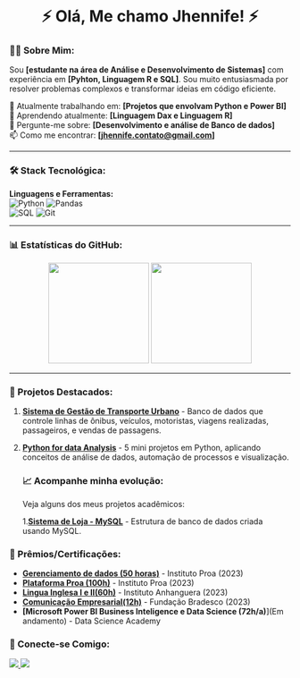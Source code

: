 <h1 align="center">
  ⚡ Olá, Me chamo Jhennife! ⚡
</h1>

<h3 align="center">
    

### 👨‍💻 Sobre Mim:
Sou **[estudante na área de Análise e Desenvolvimento de Sistemas]** com experiência em **[Pyhton, Linguagem R e SQL]**. Sou muito entusiasmada por resolver problemas complexos e transformar ideias em código eficiente.

🔭 Atualmente trabalhando em: **[Projetos que envolvam Python e Power BI]**  
🌱 Aprendendo atualmente: **[Linguagem Dax e Linguagem R]**  
💬 Pergunte-me sobre: **[Desenvolvimento e análise de Banco de dados]**  
📫 Como me encontrar: **[jhennife.contato@gmail.com]**  

---

### 🛠 Stack Tecnológica:
**Linguagens e Ferramentas:**  
![Python](https://img.shields.io/badge/Python-3776AB?style=for-the-badge&logo=python&logoColor=white)
![Pandas](https://img.shields.io/badge/Pandas-2C2D72?style=for-the-badge&logo=pandas&logoColor=white)  
![SQL](https://img.shields.io/badge/SQL-FFFFFF?style=for-the-badge&logo=amazon-dynamodb&logoColor=black)
![Git](https://img.shields.io/badge/Git-F05032?style=for-the-badge&logo=git&logoColor=white)  


---

### 📊 Estatísticas do GitHub:
<div align="center">
  <img height="180em" src="https://github-readme-stats.vercel.app/api?username=JHEVANTE&show_icons=true&theme=dracula" />
  <img height="180em" src="https://github-readme-stats.vercel.app/api/top-langs/?username=JHEVANTE&layout=compact&theme=dracula" />
</div>

---

### 📌 Projetos Destacados:

1. **[Sistema de Gestão de Transporte Urbano](https://github.com/jhevante/Gestao-de-transporte-Urbano)** - Banco de dados que controle linhas de ônibus, veículos, motoristas, viagens realizadas, passageiros, e vendas de passagens.
2. **[Python for data Analysis](https://github.com/jhevante/python-data-portifolio)** - 5 mini projetos em Python, aplicando conceitos de análise de dados, automação de processos e visualização.

   ### 📈 Acompanhe minha evolução: 
   Veja alguns dos meus projetos acadêmicos:

   1.**[Sistema de Loja - MySQL](https://github.com/jhevante/Sistema-de-Loja-)** - Estrutura de banco de dados criada usando MySQL. 
    


### 🌟 Prêmios/Certificações:
- **[Gerenciamento de dados (50 horas)](link)** - Instituto Proa (2023)  
- **[Plataforma Proa (100h)](link)** - Instituto Proa (2023)
- **[Lingua Inglesa I e II(60h)](link)** - Instituto Anhanguera (2023)
- **[Comunicação Empresarial(12h)](link)** - Fundação Bradesco (2023)
- **[Microsoft Power BI Business Inteligence e Data Science (72h/a)**](Em andamento) - Data Science Academy 


### 🤝 Conecte-se Comigo:
<p align="left">
  <a href="[https://wwww.linkedin.com/in/jhennife]">
    <img src="https://img.shields.io/badge/LinkedIn-0077B5?style=for-the-badge&logo=linkedin&logoColor=white" />
  </a>
  <a href="mailto:[jhennife.contato@gmail.com]">
    <img src="https://img.shields.io/badge/Email-D14836?style=for-the-badge&logo=gmail&logoColor=white" />
  </a>
</p>

